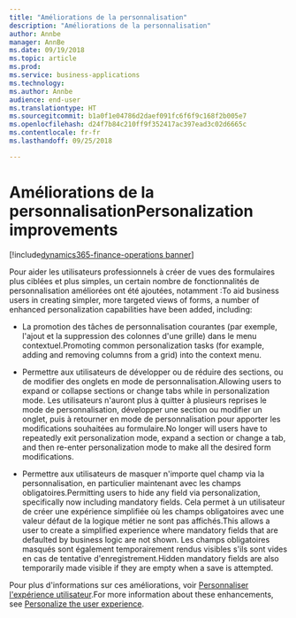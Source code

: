```yaml
---
title: "Améliorations de la personnalisation"
description: "Améliorations de la personnalisation"
author: Annbe
manager: AnnBe
ms.date: 09/19/2018
ms.topic: article
ms.prod: 
ms.service: business-applications
ms.technology: 
ms.author: Annbe
audience: end-user
ms.translationtype: HT
ms.sourcegitcommit: b1a0f1e04786d2daef091fc6f6f9c168f2b005e7
ms.openlocfilehash: d24f7b84c210ff9f352417ac397ead3c02d6665c
ms.contentlocale: fr-fr
ms.lasthandoff: 09/25/2018

---
```

#  <a name="personalization-improvements"></a><span data-ttu-id="79577-103">Améliorations de la personnalisation</span><span class="sxs-lookup"><span data-stu-id="79577-103">Personalization improvements</span></span>

[!include[dynamics365-finance-operations banner](../includes/dynamics365-finance-operations.md)]



<span data-ttu-id="79577-104">Pour aider les utilisateurs professionnels à créer de vues des formulaires plus ciblées et plus simples, un certain nombre de fonctionnalités de personnalisation améliorées ont été ajoutées, notamment :</span><span class="sxs-lookup"><span data-stu-id="79577-104">To aid business users in creating simpler, more targeted views of forms, a number of enhanced personalization capabilities have been added, including:</span></span> 

-    <span data-ttu-id="79577-105">La promotion des tâches de personnalisation courantes (par exemple, l'ajout et la suppression des colonnes d'une grille) dans le menu contextuel.</span><span class="sxs-lookup"><span data-stu-id="79577-105">Promoting common personalization tasks (for example, adding and removing columns from a grid) into the context menu.</span></span> 
    
-    <span data-ttu-id="79577-106">Permettre aux utilisateurs de développer ou de réduire des sections, ou de modifier des onglets en mode de personnalisation.</span><span class="sxs-lookup"><span data-stu-id="79577-106">Allowing users to expand or collapse sections or change tabs while in personalization mode.</span></span> <span data-ttu-id="79577-107">Les utilisateurs n'auront plus à quitter à plusieurs reprises le mode de personnalisation, développer une section ou modifier un onglet, puis à retourner en mode de personnalisation pour apporter les modifications souhaitées au formulaire.</span><span class="sxs-lookup"><span data-stu-id="79577-107">No longer will users have to repeatedly exit personalization mode, expand a section or change a tab, and then re-enter personalization mode to make all the desired form modifications.</span></span> 
    
-    <span data-ttu-id="79577-108">Permettre aux utilisateurs de masquer n'importe quel champ via la personnalisation, en particulier maintenant avec les champs obligatoires.</span><span class="sxs-lookup"><span data-stu-id="79577-108">Permitting users to hide any field via personalization, specifically now including mandatory fields.</span></span> <span data-ttu-id="79577-109">Cela permet à un utilisateur de créer une expérience simplifiée où les champs obligatoires avec une valeur défaut de la logique métier ne sont pas affichés.</span><span class="sxs-lookup"><span data-stu-id="79577-109">This allows a user to create a simplified experience where mandatory fields that are defaulted by business logic are not shown.</span></span> <span data-ttu-id="79577-110">Les champs obligatoires masqués sont également temporairement rendus visibles s'ils sont vides en cas de tentative d'enregistrement.</span><span class="sxs-lookup"><span data-stu-id="79577-110">Hidden mandatory fields are also temporarily made visible if they are empty when a save is attempted.</span></span> 

<span data-ttu-id="79577-111">Pour plus d'informations sur ces améliorations, voir [Personnaliser l'expérience utilisateur](https://docs.microsoft.com/en-us/dynamics365/unified-operations/fin-and-ops/get-started/personalize-user-experience).</span><span class="sxs-lookup"><span data-stu-id="79577-111">For more information about these enhancements, see [Personalize the user experience](https://docs.microsoft.com/en-us/dynamics365/unified-operations/fin-and-ops/get-started/personalize-user-experience).</span></span>


